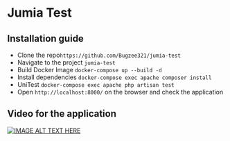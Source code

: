 # Jumia Test
## Installation guide
- Clone the repo`https://github.com/Bugzee321/jumia-test`
- Navigate to the project `jumia-test`
- Build Docker Image `docker-compose up --build -d`
- Install dependencies `docker-compose exec apache composer install`
- UniTest `docker-compose exec apache php artisan test`
- Open `http://localhost:8000/` on the browser and check the application

## Video for the application

[![IMAGE ALT TEXT HERE](https://lh3.googleusercontent.com/YOonl33Enbl453dqbHKoPJnhBS-rjVbMq8UttDk67ZBw7Rv2aIbkmgbpoLlCH4yX-wzvc8CRa7hUCBK41yYNin8uOSf_gtjxDcNSTA)](https://drive.google.com/file/d/1S0qVM6wFtnxU7qcNWrSMpzTT6xoSAXi_/view)

